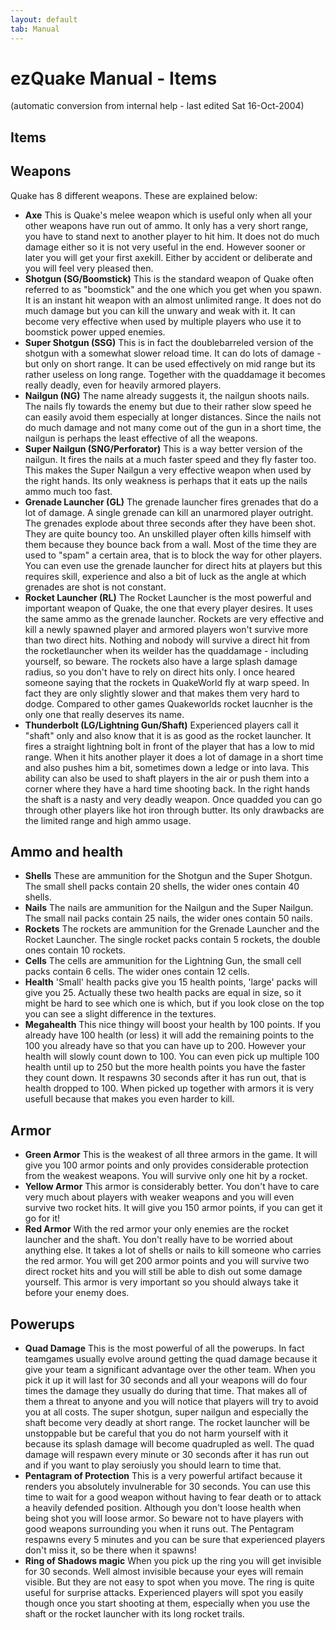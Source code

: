 ```yaml
---
layout: default
tab: Manual
---
```


# ezQuake Manual - Items
(automatic conversion from internal help - last edited Sat 16-Oct-2004)

## Items

## Weapons

Quake has 8 different weapons. These are explained below:

- **Axe** This is Quake's melee weapon which is useful only when all your other weapons have run out of ammo. It only has a very short range, you have to stand next to another player to hit him. It does not do much damage either so it is not very useful in the end. However sooner or later you will get your first axekill. Either by accident or deliberate and you will feel very pleased then.
- **Shotgun (SG/Boomstick)** This is the standard weapon of Quake often referred to as "boomstick" and the one which you get when you spawn. It is an instant hit weapon with an almost unlimited range. It does not do much damage but you can kill the unwary and weak with it. It can become very effective when used by multiple players who use it to boomstick power upped enemies.
- **Super Shotgun (SSG)** This is in fact the doublebarreled version of the shotgun with a somewhat slower reload time. It can do lots of damage - but only on short range. It can be used effectively on mid range but its rather useless on long range. Together with the quaddamage it becomes really deadly, even for heavily armored players.
- **Nailgun (NG)** The name already suggests it, the nailgun shoots nails. The nails fly towards the enemy but due to their rather slow speed he can easily avoid them especially at longer distances. Since the nails not do much damage and not many come out of the gun in a short time, the nailgun is perhaps the least effective of all the weapons.
- **Super Nailgun (SNG/Perforator)** This is a way better version of the nailgun. It fires the nails at a much faster speed and they fly faster too. This makes the Super Nailgun a very effective weapon when used by the right hands. Its only weakness is perhaps that it eats up the nails ammo much too fast.
- **Grenade Launcher (GL)** The grenade launcher fires grenades that do a lot of damage. A single grenade can kill an unarmored player outright. The grenades explode about three seconds after they have been shot. They are quite bouncy too. An unskilled player often kills himself with them because they bounce back from a wall. Most of the time they are used to "spam" a certain area, that is to block the way for other players. You can even use the grenade launcher for direct hits at players but this requires skill, experience and also a bit of luck as the angle at which grenades are shot is not constant.
- **Rocket Launcher (RL)** The Rocket Launcher is the most powerful and important weapon of Quake, the one that every player desires. It uses the same ammo as the grenade launcher. Rockets are very effective and kill a newly spawned player and armored players won't survive more than two direct hits. Nothing and nobody will survive a direct hit from the rocketlauncher when its weilder has the quaddamage - including yourself, so beware. The rockets also have a large splash damage radius, so you don't have to rely on direct hits only. I once heared someone saying that the rockets in QuakeWorld fly at warp speed. In fact they are only slightly slower and that makes them very hard to dodge. Compared to other games Quakeworlds rocket laucnher is the only one that really deserves its name.
- **Thunderbolt (LG/Lightning Gun/Shaft)** Experienced players call it "shaft" only and also know that it is as good as the rocket launcher. It fires a straight lightning bolt in front of the player that has a low to mid range. When it hits another player it does a lot of damage in a short time and also pushes him a bit, sometimes down a ledge or into lava. This ability can also be used to shaft players in the air or push them into a corner where they have a hard time shooting back. In the right hands the shaft is a nasty and very deadly weapon. Once quadded you can go through other players like hot iron through butter. Its only drawbacks are the limited range and high ammo usage.

## Ammo and health

- **Shells** These are ammunition for the Shotgun and the Super Shotgun. The small shell packs contain 20 shells, the wider ones contain 40 shells.
- **Nails** The nails are ammunition for the Nailgun and the Super Nailgun. The small nail packs contain 25 nails, the wider ones contain 50 nails.
- **Rockets** The rockets are ammunition for the Grenade Launcher and the Rocket Launcher. The single rocket packs contain 5 rockets, the double ones contain 10 rockets.
- **Cells** The cells are ammunition for the Lightning Gun, the small cell packs contain 6 cells. The wider ones contain 12 cells.
- **Health** 'Small' health packs give you 15 health points, 'large' packs will give you 25. Actually these two health packs are equal in size, so it might be hard to see which one is which, but if you look close on the top you can see a slight difference in the textures.
- **Megahealth** This nice thingy will boost your health by 100 points. If you already have 100 health (or less) it will add the remaining points to the 100 you already have so that you can have up to 200. However your health will slowly count down to 100. You can even pick up multiple 100 health until up to 250 but the more health points you have the faster they count down. It respawns 30 seconds after it has run out, that is health dropped to 100. When picked up together with armors it is very usefull because that makes you even harder to kill.

## Armor

- **Green Armor** This is the weakest of all three armors in the game. It will give you 100 armor points and only provides considerable protection from the weakest weapons. You will survive only one hit by a rocket.
- **Yellow Armor** This armor is considerably better. You don't have to care very much about players with weaker weapons and you will even survive two rocket hits. It will give you 150 armor points, if you can get it go for it!
- **Red Armor** With the red armor your only enemies are the rocket launcher and the shaft. You don't really have to be worried about anything else. It takes a lot of shells or nails to kill someone who carries the red armor. You will get 200 armor points and you will survive two direct rocket hits and you will still be able to dish out some damage yourself. This armor is very important so you should always take it before your enemy does.

## Powerups

- **Quad Damage** This is the most powerful of all the powerups. In fact teamgames usually evolve around getting the quad damage because it give your team a significant advantage over the other team. When you pick it up it will last for 30 seconds and all your weapons will do four times the damage they usually do during that time. That makes all of them a threat to anyone and you will notice that players will try to avoid you at all costs. The super shotgun, super nailgun and especially the shaft become very deadly at short range. The rocket launcher will be unstoppable but be careful that you do not harm yourself with it because its splash damage will become quadrupled as well. The quad damage will respawn every minute or 30 seconds after it has run out and if you want to play seroiusly you should learn to time that.
- **Pentagram of Protection** This is a very powerful artifact because it renders you absolutely invulnerable for 30 seconds. You can use this time to wait for a good weapon without having to fear death or to attack a heavily defended position. Although you don't loose health when being shot you will loose armor. So beware not to have players with good weapons surrounding you when it runs out. The Pentagram respawns every 5 minutes and you can be sure that experienced players don't miss it, so be there when it spawns!
- **Ring of Shadows magic** When you pick up the ring you will get invisible for 30 seconds. Well almost invisible because your eyes will remain visible. But they are not easy to spot when you move. The ring is quite useful for surprise attacks. Experienced players will spot you easily though once you start shooting at them, especially when you use the shaft or the rocket launcher with its long rocket trails.

